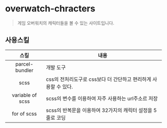 # overwatch-chracters
> 게임 오버워치의 캐릭터들을 볼 수 있는 사이트입니다.

## 사용스킬
스킬 | 내용
:--: |--
parcel-bundler | 개발 도구
scss | css의 전처리도구로 css보다 더 간단하고 편리하게 사용할 수 있다.
variable of scss | scss의 변수를 이용하여 자주 사용하는 url주소르 저장
for of scss | scss의 반복문을 이용하여 32가지의 캐릭터 설정을 5줄로 코딩

